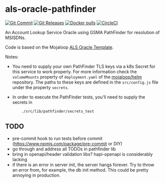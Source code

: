 # als-oracle-pathfinder
[![Git Commit](https://img.shields.io/github/last-commit/mojaloop/als-oracle-pathfinder.svg?style=flat)](https://github.com/mojaloop/als-oracle-pathfinder/commits/master)
[![Git Releases](https://img.shields.io/github/release/mojaloop/als-oracle-pathfinder.svg?style=flat)](https://github.com/mojaloop/als-oracle-pathfinder/releases)
[![Docker pulls](https://img.shields.io/docker/pulls/mojaloop/als-oracle-pathfinder.svg?style=flat)](https://hub.docker.com/r/mojaloop/als-oracle-pathfinder)
[![CircleCI](https://circleci.com/gh/mojaloop/als-oracle-pathfinder.svg?style=svg)](https://circleci.com/gh/mojaloop/als-oracle-pathfinder)

An Account Lookup Service Oracle using GSMA PathFinder for resolution of MSISDNs. 

Code is based on the Mojaloop [ALS Oracle Template](https://github.com/mojaloop/als-oracle-template).

Notes: 
* You need to supply your own PathFinder TLS keys via a k8s Secret for this service to work properly.
For more information check the `volumeMounts` property of `deployment.yaml` of the [mojaloop/helm](https://github.com/mojaloop/helm) repository.
The paths to these keys are defined in the `src/config.js` file under the property `secrets`.

* In order to execute the PathFinder tests, you'll need to supply the secrets in
    ```
        ./src/lib/pathfinder/secrets_test
    ```

## TODO
* pre-commit hook to run tests before commit (https://www.npmjs.com/package/pre-commit or DIY)
* go through and address all TODOs in pathfinder lib
* bring in openapi/header validation libs? hapi-openapi is considerably lacking
* if there is an error in server init, the server hangs forever. Try to throw an error from, for
    example, the db init method. This could be pretty annoying in production.
